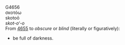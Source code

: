 G4656  
σκοτόω  
skotoō  
*skot-o‘-o*  
From [4655](g4655) to *obscure* or *blind* (literally or figuratively):
- be full of darkness.  

